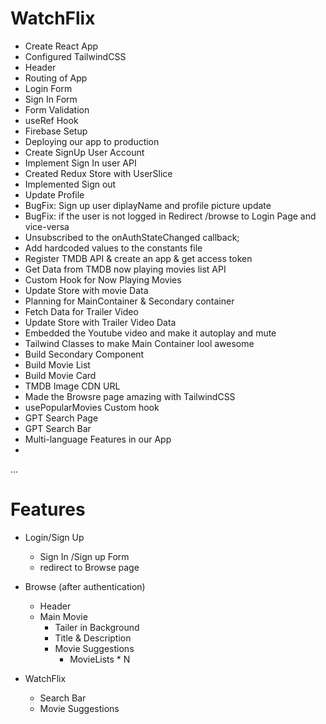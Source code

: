 # WatchFlix

- Create React App
- Configured TailwindCSS
- Header
- Routing of App
- Login Form
- Sign In Form
- Form Validation
- useRef Hook
- Firebase Setup
- Deploying our app to production
- Create SignUp User Account
- Implement Sign In user API
- Created Redux Store with UserSlice
- Implemented Sign out
- Update Profile
- BugFix: Sign up user diplayName and profile picture update
- BugFix: if the user is not logged in Redirect /browse to Login Page and vice-versa
- Unsubscribed to the onAuthStateChanged callback; 
- Add hardcoded values to the constants file
- Register TMDB API & create an app & get access token 
- Get Data from TMDB now playing movies list API 
- Custom Hook for Now Playing Movies
- Update Store with movie Data
- Planning for MainContainer & Secondary container
- Fetch Data for Trailer Video 
- Update Store with Trailer Video Data
- Embedded the Youtube video and make it autoplay and mute
- Tailwind Classes to make Main Container lool awesome
- Build Secondary Component
- Build Movie List
- Build Movie Card
- TMDB Image CDN URL
- Made the Browsre page amazing with TailwindCSS
- usePopularMovies Custom hook
- GPT Search Page 
- GPT Search Bar 
- Multi-language Features in our App
- 

...
# Features
- Login/Sign Up
    - Sign In /Sign up Form
    - redirect to Browse page

- Browse (after authentication)
   - Header
   - Main Movie
       - Tailer in Background 
       - Title & Description 
       - Movie Suggestions
            - MovieLists * N 

- WatchFlix
   - Search Bar
   - Movie Suggestions